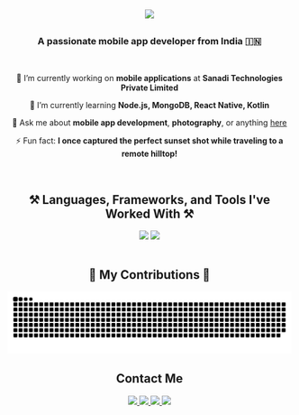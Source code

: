 <h1 align="center">
    <img src="https://readme-typing-svg.herokuapp.com/?font=Righteous&size=35&center=true&vCenter=true&width=500&height=70&duration=4000&lines=Hi+There!+👋;+I'm+Subrahmanya+S+Hegde!;&color=blue" />
</h1>

<h3 align="center">A passionate mobile app developer from India 🇮🇳</h3>

<br/>

<div align="center">

 🔭 I’m currently working on **mobile applications** at **Sanadi Technologies Private Limited**  
 
 🌱 I’m currently learning **Node.js, MongoDB, React Native, Kotlin**

💬 Ask me about **mobile app development**, **photography**, or anything [here](https://github.com/subshegde/subshegde/issues)

⚡ Fun fact: **I once captured the perfect sunset shot while traveling to a remote hilltop!**

</div>
<br/>


<h2 align="center">⚒️ Languages, Frameworks, and Tools I've Worked With ⚒️</h2>

<div align="center">
    <img src="https://skillicons.dev/icons?i=flutter,dart,firebase,supabase,sqlite,kotlin,mongodb,postman,git,github" />
    <img src="https://skillicons.dev/icons?i=html,css,python,javascript,c,cpp,java,mysql,laravel" />
</div>
<br/>


<div align="center">
  <h2>🐍 My Contributions 🐍</h2>
  <img alt="snake eating my contributions" src="https://github.com/subshegde/subshegde/blob/output/github-snake.svg" />
  </div>

<h2 align="center"> Contact Me </h2>
<div align="center">
    <a href="mailto:subrahmanyahegde460@gmail.com">
        <img src="https://img.shields.io/badge/Gmail-333333?style=for-the-badge&logo=gmail&logoColor=red" />
    </a>
    <a href="https://www.linkedin.com/in/subrahmanya-s-hegde-2329112a2" target="_blank">
        <img src="https://img.shields.io/badge/LinkedIn-0077B5?style=for-the-badge&logo=linkedin&logoColor=white" />
    </a>
    <a href="https://x.com/SSHegdeVisuals" target="_blank">
        <img src="https://img.shields.io/badge/X-000000?style=for-the-badge&logo=x&logoColor=white" />
    </a>
    <a href="https://www.youtube.com/@SSHegde.Visuals" target="_blank">
        <img src="https://img.shields.io/badge/YouTube-FF0000?style=for-the-badge&logo=youtube&logoColor=white" />
    </a>
</div>
